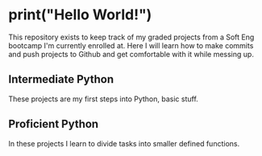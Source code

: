 # print("Hello World!")

This repository exists to keep track of my graded projects from a Soft Eng bootcamp I'm currently enrolled at.
Here I will learn how to make commits and push projects to Github and get comfortable with it while messing up.

## Intermediate Python

These projects are my first steps into Python, basic stuff.

## Proficient Python

In these projects I learn to divide tasks into smaller defined functions.
